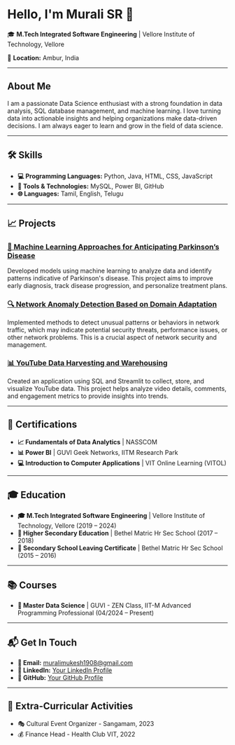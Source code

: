 # Hello, I'm Murali SR 👋

🎓 **M.Tech Integrated Software Engineering** | Vellore Institute of Technology, Vellore

📍 **Location:** Ambur, India

---

## About Me

I am a passionate Data Science enthusiast with a strong foundation in data analysis, SQL database management, and machine learning. I love turning data into actionable insights and helping organizations make data-driven decisions. I am always eager to learn and grow in the field of data science.

---

## 🛠 Skills

- **💻 Programming Languages:** Python, Java, HTML, CSS, JavaScript
- **🔧 Tools & Technologies:** MySQL, Power BI, GitHub
- **🌐 Languages:** Tamil, English, Telugu

---

## 📈 Projects

### [🔬 Machine Learning Approaches for Anticipating Parkinson’s Disease](https://github.com/yourusername/parkinsons-disease-prediction)
Developed models using machine learning to analyze data and identify patterns indicative of Parkinson's disease. This project aims to improve early diagnosis, track disease progression, and personalize treatment plans.

### [🔍 Network Anomaly Detection Based on Domain Adaptation](https://github.com/yourusername/network-anomaly-detection)
Implemented methods to detect unusual patterns or behaviors in network traffic, which may indicate potential security threats, performance issues, or other network problems. This is a crucial aspect of network security and management.

### [📊 YouTube Data Harvesting and Warehousing](https://github.com/yourusername/youtube-data-harvesting)
Created an application using SQL and Streamlit to collect, store, and visualize YouTube data. This project helps analyze video details, comments, and engagement metrics to provide insights into trends.

---

## 📜 Certifications

- **📈 Fundamentals of Data Analytics** | NASSCOM
- **📊 Power BI** | GUVI Geek Networks, IITM Research Park
- **💻 Introduction to Computer Applications** | VIT Online Learning (VITOL)

---

## 🎓 Education

- **🎓 M.Tech Integrated Software Engineering** | Vellore Institute of Technology, Vellore (2019 – 2024)
- **🏫 Higher Secondary Education** | Bethel Matric Hr Sec School (2017 – 2018)
- **🏫 Secondary School Leaving Certificate** | Bethel Matric Hr Sec School (2015 – 2016)

---

## 📚 Courses

- **🧠 Master Data Science** | GUVI - ZEN Class, IIT-M Advanced Programming Professional (04/2024 – Present)

---

## 📬 Get In Touch

- **📧 Email:** [muralimukesh1908@gmail.com](mailto:muralimukesh1908@gmail.com)
- **🔗 LinkedIn:** [Your LinkedIn Profile](https://www.linkedin.com/in/yourusername)
- **🐙 GitHub:** [Your GitHub Profile](https://github.com/yourusername)

---

## 🎨 Extra-Curricular Activities

- 🎭 Cultural Event Organizer - Sangamam, 2023
- 💰 Finance Head - Health Club VIT, 2022
